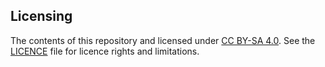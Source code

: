 ## Licensing
  
The contents of this repository and licensed under [CC BY-SA 4.0](https://creativecommons.org/licenses/by/4.0/). See the [LICENCE](LICENCE.txt) file for licence rights and limitations.  
  
